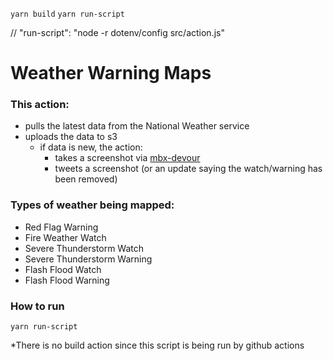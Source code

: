 `yarn build`
`yarn run-script`

// "run-script": "node -r dotenv/config src/action.js"
<!-- "run-script": "ncc run src/action.js" -->

<!-- "build": "ncc build src/action.js -o dist" -->

# Weather Warning Maps

### This action:
- pulls the latest data from the National Weather service
- uploads the data to s3
  - if data is new, the action:
    - takes a screenshot via [mbx-devour](https://github.com/caseymm/mbx-devour)
    - tweets a screenshot (or an update saying the watch/warning has been removed)

### Types of weather being mapped:
- Red Flag Warning
- Fire Weather Watch
- Severe Thunderstorm Watch
- Severe Thunderstorm Warning
- Flash Flood Watch
- Flash Flood Warning

### How to run
`yarn run-script`

*There is no build action since this script is being run by github actions
